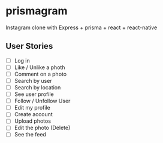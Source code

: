 # prismagram

Instagram clone with Express + prisma + react + react-native

## User Stories

- [ ] Log in
- [ ] Like / Unlike a photh
- [ ] Comment on a photo
- [ ] Search by user
- [ ] Search by location
- [ ] See user profile
- [ ] Follow / Unfollow User
- [ ] Edit my profile
- [ ] Create account
- [ ] Upload photos
- [ ] Edit the photo (Delete)
- [ ] See the feed
